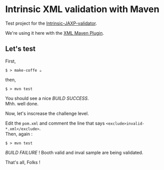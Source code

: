 # Intrinsic XML validation with Maven

Test project for the [Intrinsic-JAXP-validator](https://github.com/jimetevenard/Intrinsic-JAXP-validator).

We're using it here with the [ XML Maven Plugin](https://github.com/mojohaus/xml-maven-plugin).

## Let's test

First,

    $ > make-coffe ☕

then,

    $ > mvn test

You should see a nice *BUILD SUCCESS*.  
Mhh. well done.

Now, let's inscrease the challenge level.

Edit the `pom.xml` and comment the line that says `<exclude>invalid-*.xml</exclude>`.  
Then, again :

    $ > mvn test

*BUILD FAILURE* ! Booth valid and inval sample are being validated.

That's all, Folks !
